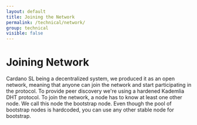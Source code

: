 ```yaml
---
layout: default
title: Joining the Network
permalink: /technical/network/
group: technical
visible: false
---
```

[//]: # (Reviewed at e74b95fd7e04b43c03198dbed0f8599d53df5235)

# Joining Network

Cardano SL being a decentralized system, we produced it as an open
network, meaning that anyone can join the network and start
participating in the protocol. To provide peer discovery we're using
a hardened Kademlia DHT protocol. To join the network, a node has to know
at least one other node. We call this node the bootstrap node. Even
though the pool of bootstrap nodes is hardcoded, you can use any other
stable node for bootstrap.
